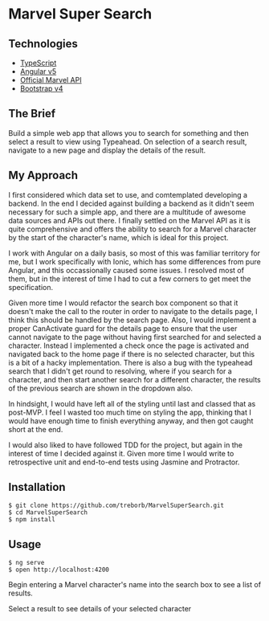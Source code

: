 # Marvel Super Search

## Technologies
* [TypeScript](https://www.typescriptlang.org/)
* [Angular v5](https://angular.io/)
* [Official Marvel API](https://developer.marvel.com/docs)
* [Bootstrap v4](https://getbootstrap.com/)

## The Brief

Build a simple web app that allows you to search for something and then select a result to view using Typeahead. On selection of a search result, navigate to a new page and display the details of the result.

## My Approach

I first considered which data set to use, and comtemplated developing a backend. In the end I decided against building a backend as it didn't seem necessary for such a simple app, and there are a multitude of awesome data sources and APIs out there. I finally settled on the Marvel API as it is quite comprehensive and offers the ability to search for a Marvel character by the start of the character's name, which is ideal for this project.

I work with Angular on a daily basis, so most of this was familiar territory for me, but I work specifically with Ionic, which has some differences from pure Angular, and this occassionally caused some issues. I resolved most of them, but in the interest of time I had to cut a few corners to get meet the specification. 

Given more time I would refactor the search box component so that it doesn't make the call to the router in order to navigate to the details page, I think this should be handled by the search page. Also, I would implement a proper CanActivate guard for the details page to ensure that the user cannot navigate to the page without having first searched for and selected a character. Instead I implemented a check once the page is activated and navigated back to the home page if there is no selected character, but this is a bit of a hacky implementation. There is also a bug with the typeahead search that I didn't get round to resolving, where if you search for a character, and then start another search for a different character, the results of the previous search are shown in the dropdown also.

In hindsight, I would have left all of the styling until last and classed that as post-MVP. I feel I wasted too much time on styling the app, thinking that I would have enough time to finish everything anyway, and then got caught short at the end.

I would also liked to have followed TDD for the project, but again in the interest of time I decided against it. Given more time I would write to retrospective unit and end-to-end tests using Jasmine and Protractor.

## <a name="install">Installation</a>

```
$ git clone https://github.com/treborb/MarvelSuperSearch.git
$ cd MarvelSuperSearch
$ npm install
```

## <a name="usage">Usage</a>

```
$ ng serve
$ open http://localhost:4200
```

Begin entering a Marvel character's name into the search box to see a list of results.

Select a result to see details of your selected character
